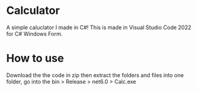 # Calculator
A simple caluclator I made in C#!
This is made in Visual Studio Code 2022 for C# Windows Form.
# How to use
Download the the code in zip then extract the folders and files into one folder, go into the bin > Release > net6.0 > Calc.exe
